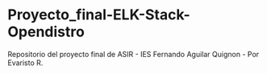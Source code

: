 # Proyecto_final-ELK-Stack-Opendistro
Repositorio del proyecto final de ASIR - IES Fernando Aguilar Quignon - Por Evaristo R.

